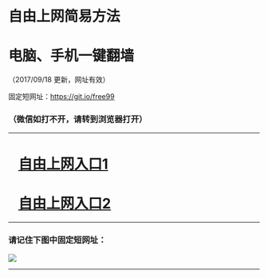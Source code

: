 ﻿# 自由上网简易方法

# 电脑、手机一键翻墙

（2017/09/18 更新，网址有效）

固定短网址：https://git.io/free99

### （微信如打不开，请转到浏览器打开）


***





# &nbsp;&nbsp; <a href="http://ft1630228716.fwq-tz1005.info/fwqtz01.html?t=09180013208 " target="_blank">自由上网入口1</a>
# &nbsp;&nbsp; <a href="http://ft2037923137.fwq-tz1006.info/fwqtz02.html?t=091800116882 " target="_blank">自由上网入口2</a>
***

### 请记住下图中固定短网址：

<img src="https://s3-us-west-2.amazonaws.com/fwq-1001/yjfq-20170905okok.png" /> 


***

